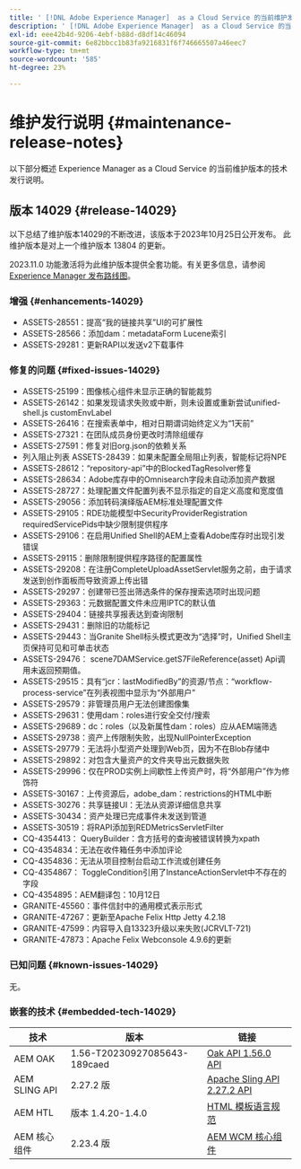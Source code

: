 ```yaml
---
title: ' [!DNL Adobe Experience Manager]  as a Cloud Service 的当前维护发行说明。'
description: ' [!DNL Adobe Experience Manager]  as a Cloud Service 的当前维护发行说明。'
exl-id: eee42b4d-9206-4ebf-b88d-d8df14c46094
source-git-commit: 6e82bbcc1b83fa9216831f6f746665507a46eec7
workflow-type: tm+mt
source-wordcount: '585'
ht-degree: 23%

---
```


# 维护发行说明 {#maintenance-release-notes}

以下部分概述 Experience Manager as a Cloud Service 的当前维护版本的技术发行说明。

## 版本 14029 {#release-14029}

以下总结了维护版本14029的不断改进，该版本于2023年10月25日公开发布。 此维护版本是对上一个维护版本 13804 的更新。

2023.11.0 功能激活将为此维护版本提供全套功能。有关更多信息，请参阅[ Experience Manager 发布路线图](https://experienceleague.adobe.com/docs/experience-manager-release-information/aem-release-updates/update-releases-roadmap.html)。

### 增强 {#enhancements-14029}

* ASSETS-28551：提高“我的链接共享”UI的可扩展性
* ASSETS-28566：添加dam：metadataForm Lucene索引
* ASSETS-29281：更新RAPI以发送v2下载事件

### 修复的问题 {#fixed-issues-14029}

* ASSETS-25199：图像核心组件未显示正确的智能裁剪
* ASSETS-26142：如果发现请求失败或中断，则未设置或重新尝试unified-shell.js customEnvLabel
* ASSETS-26416：在搜索表单中，相对日期谓词始终定义为“1天前”
* ASSETS-27321：在团队成员身份更改时清除组缓存
* ASSETS-27591：修复对旧org.json的依赖关系
* 列入阻止列表 ASSETS-28439：如果未配置全局阻止列表，智能标记将NPE
* ASSETS-28612：“repository-api”中的BlockedTagResolver修复
* ASSETS-28634：Adobe库存中的Omnisearch字段未自动添加资产数据
* ASSETS-28727：处理配置文件配置列表不显示指定的自定义高度和宽度值
* ASSETS-29056：添加转码演绎版AEM标准处理配置文件
* ASSETS-29105：RDE功能模型中SecurityProviderRegistration requiredServicePids中缺少限制提供程序
* ASSETS-29106：在启用Unified Shell的AEM上查看Adobe库存时出现引发错误
* ASSETS-29115：删除限制提供程序路径的配置属性
* ASSETS-29208：在注册CompleteUploadAssetServlet服务之前，由于请求发送到创作面板而导致资源上传出错
* ASSETS-29297：创建带已签出筛选条件的保存搜索选项时出现问题
* ASSETS-29363：元数据配置文件未应用IPTC的默认值
* ASSETS-29404：链接共享报表达到查询限制
* ASSETS-29431：删除旧的功能标记
* ASSETS-29443：当Granite Shell标头模式更改为“选择”时，Unified Shell主页保持可见和可单击状态
* ASSETS-29476： scene7DAMService.getS7FileReference(asset) Api调用未返回预期值。
* ASSETS-29515：具有“jcr：lastModifiedBy”的资源/节点：“workflow-process-service”在列表视图中显示为“外部用户”
* ASSETS-29579：非管理员用户无法创建图像集
* ASSETS-29631：使用dam：roles进行安全交付/搜索
* ASSETS-29689：dc：roles（以及新属性dam：roles）应从AEM端筛选
* ASSETS-29738：资产上传限制失败，出现NullPointerException
* ASSETS-29779：无法将小型资产处理到Web页，因为不在Blob存储中
* ASSETS-29892：对包含大量资产的文件夹导出元数据失败
* ASSETS-29996：仅在PROD实例上间歇性上传资产时，将“外部用户”作为修饰符
* ASSETS-30167：上传资源后，adobe_dam：restrictions的HTML中断
* ASSETS-30276：共享链接UI：无法从资源详细信息共享
* ASSETS-30434：资产处理已完成事件未发送到管道
* ASSETS-30519：将RAPI添加到REDMetricsServletFilter
* CQ-4354413： QueryBuilder：含方括号的查询被错误转换为xpath
* CQ-4354834：无法在收件箱任务中添加评论
* CQ-4354836：无法从项目控制台启动工作流或创建任务
* CQ-4354867： ToggleCondition引用了InstanceActionServlet中不存在的字段
* CQ-4354895：AEM翻译包：10月12日
* GRANITE-45560：事件信封中的通用模式表示形式
* GRANITE-47267：更新至Apache Felix Http Jetty 4.2.18
* GRANITE-47599：内容导入自13323升级以来失败(JCRVLT-721)
* GRANITE-47873：Apache Felix Webconsole 4.9.6的更新

### 已知问题 {#known-issues-14029}

无。

### 嵌套的技术 {#embedded-tech-14029}

| 技术 | 版本 | 链接 |
|---|---|---|
| AEM OAK | 1.56-T20230927085643-189caed | [Oak API 1.56.0 API](https://www.javadoc.io/doc/org.apache.jackrabbit/oak-api/1.56.0/index.html) |
| AEM SLING API | 2.27.2 版 | [Apache Sling API 2.27.2 API](https://www.javadoc.io/doc/org.apache.sling/org.apache.sling.api/latest/index.html) |
| AEM HTL | 版本 1.4.20-1.4.0 | [HTML 模板语言规范](https://github.com/adobe/htl-spec) |
| AEM 核心组件 | 2.23.4 版 | [AEM WCM 核心组件](https://github.com/adobe/aem-core-wcm-components) |

